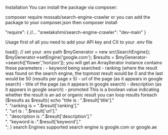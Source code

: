 Installation
You can install the package via composer:

composer require mossab/search-engine-crawler
or you can add the package to your composer.json then composer install

  "require": {
        //...
        "sreelakshmi/search-engine-crawler": "dev-main"
    }
    
    
Usage
first of all you need to add your API key and CX to your .env file

<?php
require __DIR__.'/vendor/autoload.php';
(new \src\configs\Config(__DIR__.'/.env'))->load(); // set your .env path

$myGenerator = new src\SearchEngine();
$myGenerator->setEngine('google.com');
$results =  $myGenerator->search(['flower','horizon']);


you will get an ArrayIterator instance contains these parameters :

- keyword being searched
- ranking (where the result was found on the search engine, the topmost result would be 0 and the last would be 50 (results per page x 5)
- url of the page (as it appears in google search)
- title of the page (as it appears in google search)
- description (as it appears in google search)
- promoted This is a boolean value indicating whether the result is an ad or organic result
you can loop results


foreach ($results as $result){
    echo "title is : ".$result['title']."<br>".
        "ranking is = ".$result['ranking']."<br>".
        "url is : ".$result['url']."<br>".
        "description is :".$result['description']."<br>".
        "keyword is :".$result['keyword']."<br>";
}


search Engines
supported search engine is google.com or google.ae
